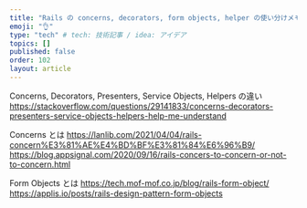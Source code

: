 ```yaml
---
title: "Rails の concerns, decorators, form objects, helper の使い分けメモ"
emoji: "👌"
type: "tech" # tech: 技術記事 / idea: アイデア
topics: []
published: false
order: 102
layout: article
---
```


Concerns, Decorators, Presenters, Service Objects, Helpers の違い
https://stackoverflow.com/questions/29141833/concerns-decorators-presenters-service-objects-helpers-help-me-understand

Concerns とは
https://lanlib.com/2021/04/04/rails-concern%E3%81%AE%E4%BD%BF%E3%81%84%E6%96%B9/
https://blog.appsignal.com/2020/09/16/rails-concers-to-concern-or-not-to-concern.html

Form Objects とは
https://tech.mof-mof.co.jp/blog/rails-form-object/
https://applis.io/posts/rails-design-pattern-form-objects

